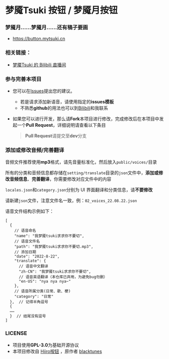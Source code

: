 # 梦魇Tsuki 按钮 / 梦魇月按钮

### 梦魇月……梦魇月……还有稿子要画

 - https://button.mytsuki.cn

### 相关链接：

- [梦魇Tsuki 的 Bilibili 直播间](https://live.bilibili.com/851181)

### 参与完善本项目

- 您可以在[Issues](https://github.com/dovela/tsuki-button/issues)提出您的建议。

  - 若是请求添加新语音，请使用指定的**issues模板**
  - 不熟悉**github**的用法也可以到[Bilibili](https://space.bilibili.com/2662353)和我联系

- 如果您可以进行开发，那么请**Fork**本项目进行修改，完成修改后在本项目中发起一个**Pull Request**，详细说明请查看以下条目
  > **Pull Request**请提交至**dev**分支

### 添加或修改音频/完善翻译

音频文件推荐使用**mp3**格式，请先音量标准化，然后放入`public/voices/`目录

所有的分类和音频信息都存储在`setting/translate`目录的`json`文件中，**添加或修改音频信息**、**完善翻译**，你需要修改对应文件中的内容

`locales.json`和`category.json`分别为 UI 界面翻译和分类信息，请**不要修改**

请新建`json`文件，注意文件名一致，例：`02_voices_22.08.22.json`

语音文件结构示例如下：

```jsonc
[
  {
    // 语音命名
    "name": "我梦魇tsuki求求你不要切",
    // 语音文件名
    "path": "我梦魇tsuki求求你不要切.mp3",
    // 添加日期
    "date": "2022-8-22",
    "translate": {
      // 语音中文翻译
      "zh-CN": "我梦魇tsuki求求你不要切",
      // 语音英语翻译（本仓库已弃用，为避免bug勿删）
      "en-US": "nya nya nya~"
    },
    // 语音所属分类(日常、歌、梗)
    "category": "日常"
  },  // 记得半角逗号
  {
  ……
  }  // 结尾没有逗号
]
```

### LICENSE

- 项目使用**GPL-3.0**为基础开源协议
- 本项目修改自 [Hiiro按钮](https://github.com/blacktunes/hiiro-button) ，原作者 [blacktunes](https://github.com/blacktunes) 
